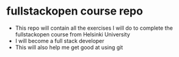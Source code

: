 # fullstackopen course repo

- This repo will contain all the exercises I will do to complete the fullstackopen course from Helsinki University
- I will become a full stack developer
- This will also help me get good at using git
